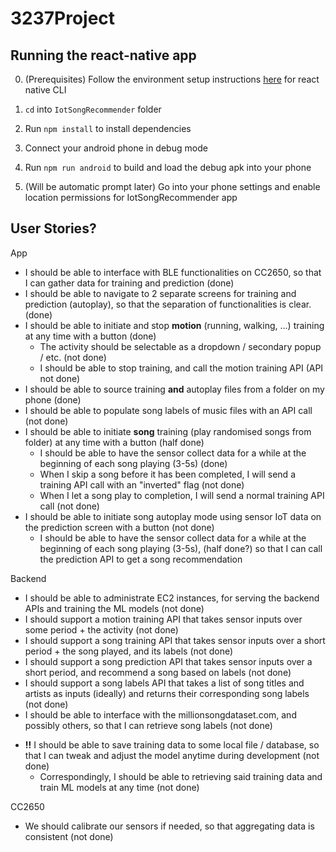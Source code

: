 # 3237Project

## Running the react-native app

0. (Prerequisites) Follow the environment setup instructions [here](https://reactnative.dev/docs/environment-setup) for react native CLI

1. `cd` into `IotSongRecommender` folder
2. Run `npm install` to install dependencies
3. Connect your android phone in debug mode
4. Run `npm run android` to build and load the debug apk into your phone
5. (Will be automatic prompt later) Go into your phone settings and enable location permissions for IotSongRecommender app

## User Stories?

App
- I should be able to interface with BLE functionalities on CC2650, so that I can gather data for training and prediction (done)
- I should be able to navigate to 2 separate screens for training and prediction (autoplay), so that the separation of functionalities is clear. (done)
- I should be able to initiate and stop **motion** (running, walking, ...) training at any time with a button (done)
  - The activity should be selectable as a dropdown / secondary popup / etc. (not done)
  - I should be able to stop training, and call the motion training API (API not done)
- I should be able to source training **and** autoplay files from a folder on my phone (done)
- I should be able to populate song labels of music files with an API call (not done)
- I should be able to initiate **song** training (play randomised songs from folder) at any time with a button (half done)
  - I should be able to have the sensor collect data for a while at the beginning of each song playing (3-5s) (done)
  - When I skip a song before it has been completed, I will send a training API call with an "inverted" flag (not done)
  - When I let a song play to completion, I will send a normal training API call (not done)
- I should be able to initiate song autoplay mode using sensor IoT data on the prediction screen with a button (not done)
  - I should be able to have the sensor collect data for a while at the beginning of each song playing (3-5s), (half done?)
    so that I can call the prediction API to get a song recommendation

Backend
- I should be able to administrate EC2 instances, for serving the backend APIs and training the ML models (not done)
- I should support a motion training API that takes sensor inputs over some period + the activity (not done)
- I should support a song training API that takes sensor inputs over a short period + the song played, and its labels (not done)
- I should support a song prediction API that takes sensor inputs over a short period, and recommend a song based on labels (not done)
- I should support a song labels API that takes a list of song titles and artists as inputs (ideally) and returns their corresponding song labels (not done)
- I should be able to interface with the millionsongdataset.com, and possibly others, so that I can retrieve song labels (not done)
* **!!** I should be able to save training data to some local file / database, so that I can tweak and adjust the model anytime during development (not done)
  - Correspondingly, I should be able to retrieving said training data and train ML models at any time (not done)

CC2650
- We should calibrate our sensors if needed, so that aggregating data is consistent (not done)

